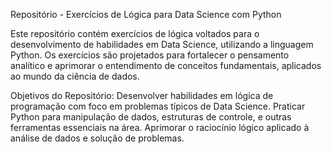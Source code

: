 Repositório - Exercícios de Lógica para Data Science com Python

Este repositório contém exercícios de lógica voltados para o desenvolvimento de habilidades em Data Science, utilizando a linguagem Python. Os exercícios são projetados para fortalecer o pensamento analítico e aprimorar o entendimento de conceitos fundamentais, aplicados ao mundo da ciência de dados.

Objetivos do Repositório:
Desenvolver habilidades em lógica de programação com foco em problemas típicos de Data Science.
Praticar Python para manipulação de dados, estruturas de controle, e outras ferramentas essenciais na área.
Aprimorar o raciocínio lógico aplicado à análise de dados e solução de problemas.
